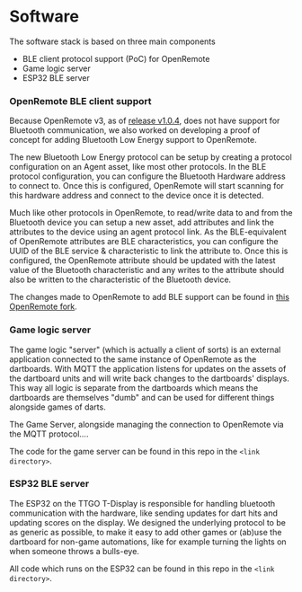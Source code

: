 # Software

The software stack is based on three main components

* BLE client protocol support (PoC) for OpenRemote
* Game logic server
* ESP32 BLE server

### OpenRemote BLE client support

Because OpenRemote v3, as of [release v1.0.4](https://github.com/openremote/openremote/releases/tag/v1.0.4), does not have support for Bluetooth communication, we also worked on developing a proof of concept for adding Bluetooth Low Energy support to OpenRemote.

The new Bluetooth Low Energy protocol can be setup by creating a protocol configuration on an Agent asset, like most other protocols. In the BLE protocol configuration, you can configure the Bluetooth Hardware address to connect to. Once this is configured, OpenRemote will start scanning for this hardware address and connect to the device once it is detected.

Much like other protocols in OpenRemote, to read/write data to and from the Bluetooth device you can setup a new asset, add attributes and link the attributes to the device using an agent protocol link. As the BLE-equivalent of OpenRemote attributes are BLE characteristics, you can configure the UUID of the BLE service & characteristic to link the attribute to. Once this is configured, the OpenRemote attribute should be updated with the latest value of the Bluetooth characteristic and any writes to the attribute should also be written to the characteristic of the Bluetooth device.

The changes made to OpenRemote to add BLE support can be found in [this OpenRemote fork](https://github.com/raqbit/openremote).

### Game logic server

The game logic "server" (which is actually a client of sorts) is an external application connected to the same instance of OpenRemote as the dartboards. With MQTT the application listens for updates on the assets of the dartboard units and will write back changes to the dartboards' displays. This way all logic is separate from the dartboards which means the dartboards are themselves "dumb" and can be used for different things alongside games of darts.

The Game Server, alongside managing the connection to OpenRemote via the MQTT protocol....

The code for the game server can be found in this repo in the `<link directory>`.

### ESP32 BLE server

The ESP32 on the TTGO T-Display is responsible for handling bluetooth communication with the hardware, like sending updates for dart hits and updating scores on the display. We designed the underlying protocol to be as generic as possible, to make it easy to add other games or (ab)use the dartboard for non-game automations, like for example turning the lights on when someone throws a bulls-eye.

All code which runs on the ESP32 can be found in this repo in the `<link directory>`.